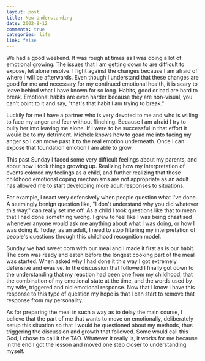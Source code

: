 ```yaml
--- 
layout: post
title: New Understanding
date: 2002-8-12
comments: true
categories: life
link: false
---
```

We had a good weekend. It was rough at times as I was doing a lot of emotional growing. The issues that I am getting down to are difficult to expose, let alone resolve. I fight against the changes because I am afraid of where I will be afterwards. Even though I understand that these changes are good for me and necessary for my continued emotional health, it is scary to leave behind what I have known for so long. Habits, good or bad are hard to break. Emotional habits are even harder because they are non-visual, you can't point to it and say, "that's that habit I am trying to break."

Luckily for me I have a partner who is very devoted to me and who is willing to face my anger and fear without flinching. Because I am afraid I try to bully her into leaving me alone. If I were to be successful in that effort it would be to my detriment. Michele knows how to goad me into facing my anger so I can move past it to the real emotion underneath. Once I can expose that foundation emotion I am able to grow.

This past Sunday I faced some very difficult feelings about my parents, and about how I took things growing up. Realizing how my interpretation of events colored my feelings as a child, and further realizing that those childhood emotional coping mechanisms are not appropriate as an adult has allowed me to start developing more adult responses to situations.

For example, I react very defensively when people question what I've done. A seemingly benign question like, "I don't understand why you did whatever this way," can really set me off. As a child I took questions like that to mean that I had done something wrong. I grew to feel like I was being chastised whenever anyone would ask me anything about what I was doing, or how I was doing it. Today, as an adult, I need to stop filtering my interpretation of people's questions through this childhood recognition model.

Sunday we had sweet corn with our meal and I made it first as is our habit. The corn was ready and eaten before the longest cooking part of the meal was started. When asked why I had done it this way I got extremely defensive and evasive. In the discussion that followed I finally got down to the understanding that my reaction had been one from my childhood, that the combination of my emotional state at the time, and the words used by my wife, triggered and old emotional response. Now that I know I have this response to this type of question my hope is that I can start to remove that response from my personality.

As for preparing the meal in such a way as to delay the main course, I believe that the part of me that wants to move on emotionally, deliberately setup this situation so that I would be questioned about my methods, thus triggering the discussion and growth that followed. Some would call this God, I chose to call it the TAO. Whatever it really is, it works for me because in the end I got the lesson and moved one step closer to understanding myself.
